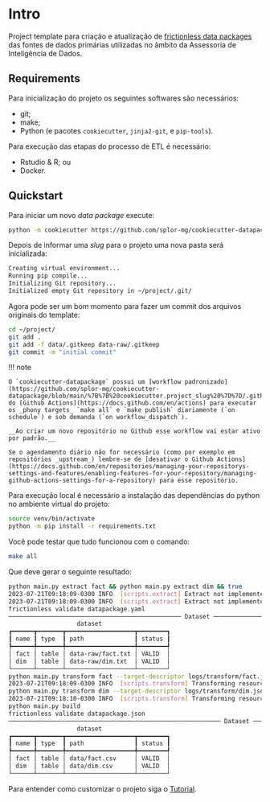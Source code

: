 # Intro

Project template para criação e atualização de [frictionless data packages](https://frictionlessdata.io/) das fontes de dados primárias utilizadas no âmbito da Assessoria de Inteligência de Dados.

## Requirements

Para inicialização do projeto os seguintes softwares são necessários:

- git;
- make;
- Python (e pacotes `cookiecutter`, `jinja2-git`, e `pip-tools`).

Para execução das etapas do processo de ETL é necessário:

- Rstudio & R; ou
- Docker.

## Quickstart

Para iniciar um novo _data package_ execute:

```bash
python -m cookiecutter https://github.com/splor-mg/cookiecutter-datapackage
```

Depois de informar uma _slug_ para o projeto uma nova pasta será inicializada:

```bash
Creating virtual environment...
Running pip compile...
Initializing Git repository...
Initialized empty Git repository in ~/project/.git/
```

Agora pode ser um bom momento para fazer um commit dos arquivos originais do template:

```bash
cd ~/project/
git add .
git add -f data/.gitkeep data-raw/.gitkeep
git commit -m "initial commit"
```

!!! note

    O `cookiecutter-datapackage` possui um [workflow padronizado](https://github.com/splor-mg/cookiecutter-datapackage/blob/main/%7B%7B%20cookiecutter.project_slug%20%7D%7D/.github/workflows/all.yaml) do [Github Actions](https://docs.github.com/en/actions) para executar os _phony targets_ `make all` e `make publish` diariamente (`on schedule`) e sob demanda (`on workflow_dispatch`).

    __Ao criar um novo repositório no Github esse workflow vai estar ativo por padrão.__
    
    Se o agendamento diário não for necessário (como por exemplo em repositórios _upstream_) lembre-se de [desativar o Github Actions](https://docs.github.com/en/repositories/managing-your-repositorys-settings-and-features/enabling-features-for-your-repository/managing-github-actions-settings-for-a-repository) para esse repositório.


Para execução local é necessário a instalação das dependências do python no ambiente virtual do projeto:

```bash
source venv/bin/activate
python -m pip install -r requirements.txt
```

Você pode testar que tudo funcionou com o comando:

```bash
make all
```

Que deve gerar o seguinte resultado:

```bash
python main.py extract fact && python main.py extract dim && true
2023-07-21T09:18:09-0300 INFO  [scripts.extract] Extract not implemented for resource {resource_name}...
2023-07-21T09:18:09-0300 INFO  [scripts.extract] Extract not implemented for resource {resource_name}...
frictionless validate datapackage.yaml
──────────────────────────────────────────────── Dataset ─────────────────────────────────────────────────
                   dataset                   
┏━━━━━━┳━━━━━━━┳━━━━━━━━━━━━━━━━━━━┳━━━━━━━━┓
┃ name ┃ type  ┃ path              ┃ status ┃
┡━━━━━━╇━━━━━━━╇━━━━━━━━━━━━━━━━━━━╇━━━━━━━━┩
│ fact │ table │ data-raw/fact.txt │ VALID  │
│ dim  │ table │ data-raw/dim.txt  │ VALID  │
└──────┴───────┴───────────────────┴────────┘
python main.py transform fact --target-descriptor logs/transform/fact.json
2023-07-21T09:18:09-0300 INFO  [scripts.transform] Transforming resource fact
python main.py transform dim --target-descriptor logs/transform/dim.json
2023-07-21T09:18:10-0300 INFO  [scripts.transform] Transforming resource dim
python main.py build
frictionless validate datapackage.json
─────────────────────────────────────────────────────────── Dataset ────────────────────────────────────────────────────────────
                   dataset                   
┏━━━━━━┳━━━━━━━┳━━━━━━━━━━━━━━━━━━━┳━━━━━━━━┓
┃ name ┃ type  ┃ path              ┃ status ┃
┡━━━━━━╇━━━━━━━╇━━━━━━━━━━━━━━━━━━━╇━━━━━━━━┩
│ fact │ table │ data/fact.csv     │ VALID  │
│ dim  │ table │ data/dim.csv      │ VALID  │
└──────┴───────┴───────────────────┴────────┘
```

Para entender como customizar o projeto siga o [Tutorial](tutorial.md).
